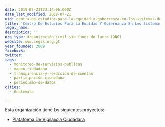 ```yaml
---
date: 2019-07-21T23:14:06.000Z
date_last_modified: 2019-07-21
uid: centro-de-estudios-para-la-equidad-y-gobernanza-en-los-sistemas-de-salud-cegss
title: 'Centro De Estudios Para La Equidad Y Gobernanza En Los Sistemas De Salud, Cegss'
legal_name: 
description: ''
org_type: Organización civil sin fines de lucro (ONG)
website: www.cegss.org.gt
year_founded: 2009
facebook: 
twitter: 
tags:
  - monitoreo-de-servicios-publicos
  - mapeo-ciudadano
  - transparencia-y-rendicion-de-cuentas
  - participación-ciudadana
  - periodismo-de-datos
cities: 
  - Guatemala

---
```


Esta organización tiene los siguientes proyectos:

- [Plataforma De Vigilancia Ciudadana](/proyectos/plataforma-de-vigilancia-ciudadana)
